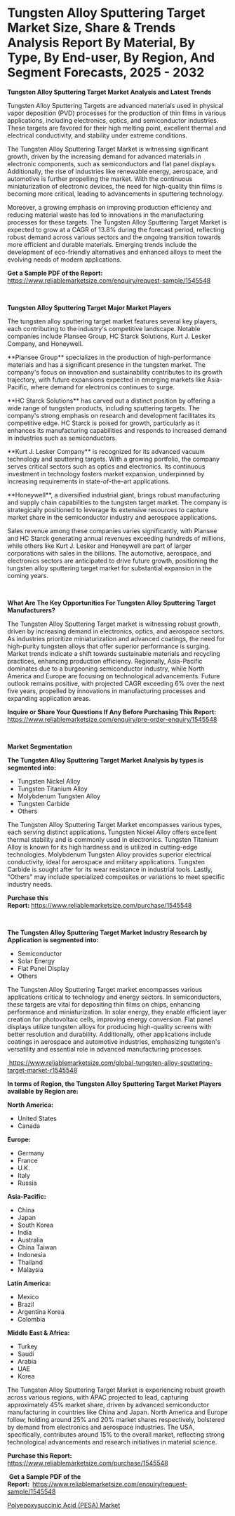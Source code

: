 <p><h1>Tungsten Alloy Sputtering Target Market Size, Share & Trends Analysis Report By Material, By Type, By End-user, By Region, And Segment Forecasts, 2025 - 2032</h1></p><p><strong>Tungsten Alloy Sputtering Target Market Analysis and Latest Trends</strong></p>
<p><p>Tungsten Alloy Sputtering Targets are advanced materials used in physical vapor deposition (PVD) processes for the production of thin films in various applications, including electronics, optics, and semiconductor industries. These targets are favored for their high melting point, excellent thermal and electrical conductivity, and stability under extreme conditions. </p><p>The Tungsten Alloy Sputtering Target Market is witnessing significant growth, driven by the increasing demand for advanced materials in electronic components, such as semiconductors and flat panel displays. Additionally, the rise of industries like renewable energy, aerospace, and automotive is further propelling the market. With the continuous miniaturization of electronic devices, the need for high-quality thin films is becoming more critical, leading to advancements in sputtering technology. </p><p>Moreover, a growing emphasis on improving production efficiency and reducing material waste has led to innovations in the manufacturing processes for these targets. The Tungsten Alloy Sputtering Target Market is expected to grow at a CAGR of 13.8% during the forecast period, reflecting robust demand across various sectors and the ongoing transition towards more efficient and durable materials. Emerging trends include the development of eco-friendly alternatives and enhanced alloys to meet the evolving needs of modern applications.</p></p>
<p><strong>Get a Sample PDF of the Report:&nbsp;</strong> <a href="https://www.reliablemarketsize.com/enquiry/request-sample/1545548?utm_campaign=2479&utm_medium=2&utm_source=Github&utm_content=ia&utm_term=02042025&utm_id=tungsten-alloy-sputtering-target">https://www.reliablemarketsize.com/enquiry/request-sample/1545548</a></p>
<p>&nbsp;</p>
<p><strong>Tungsten Alloy Sputtering Target Major Market Players</strong></p>
<p><p>The tungsten alloy sputtering target market features several key players, each contributing to the industry's competitive landscape. Notable companies include Plansee Group, HC Starck Solutions, Kurt J. Lesker Company, and Honeywell.</p><p>**Plansee Group** specializes in the production of high-performance materials and has a significant presence in the tungsten market. The company's focus on innovation and sustainability contributes to its growth trajectory, with future expansions expected in emerging markets like Asia-Pacific, where demand for electronics continues to surge.</p><p>**HC Starck Solutions** has carved out a distinct position by offering a wide range of tungsten products, including sputtering targets. The company's strong emphasis on research and development facilitates its competitive edge. HC Starck is poised for growth, particularly as it enhances its manufacturing capabilities and responds to increased demand in industries such as semiconductors.</p><p>**Kurt J. Lesker Company** is recognized for its advanced vacuum technology and sputtering targets. With a growing portfolio, the company serves critical sectors such as optics and electronics. Its continuous investment in technology fosters market expansion, underpinned by increasing requirements in state-of-the-art applications.</p><p>**Honeywell**, a diversified industrial giant, brings robust manufacturing and supply chain capabilities to the tungsten target market. The company is strategically positioned to leverage its extensive resources to capture market share in the semiconductor industry and aerospace applications.</p><p>Sales revenue among these companies varies significantly, with Plansee and HC Starck generating annual revenues exceeding hundreds of millions, while others like Kurt J. Lesker and Honeywell are part of larger corporations with sales in the billions. The automotive, aerospace, and electronics sectors are anticipated to drive future growth, positioning the tungsten alloy sputtering target market for substantial expansion in the coming years.</p></p>
<p>&nbsp;</p>
<p><strong>What Are The Key Opportunities For Tungsten Alloy Sputtering Target Manufacturers?</strong></p>
<p><p>The Tungsten Alloy Sputtering Target market is witnessing robust growth, driven by increasing demand in electronics, optics, and aerospace sectors. As industries prioritize miniaturization and advanced coatings, the need for high-purity tungsten alloys that offer superior performance is surging. Market trends indicate a shift towards sustainable materials and recycling practices, enhancing production efficiency. Regionally, Asia-Pacific dominates due to a burgeoning semiconductor industry, while North America and Europe are focusing on technological advancements. Future outlook remains positive, with projected CAGR exceeding 6% over the next five years, propelled by innovations in manufacturing processes and expanding application areas.</p></p>
<p><strong>Inquire or Share Your Questions If Any Before Purchasing This Report:</strong> <a href="https://www.reliablemarketsize.com/enquiry/pre-order-enquiry/1545548?utm_campaign=2479&utm_medium=2&utm_source=Github&utm_content=ia&utm_term=02042025&utm_id=tungsten-alloy-sputtering-target">https://www.reliablemarketsize.com/enquiry/pre-order-enquiry/1545548</a></p>
<p>&nbsp;</p>
<p><strong>Market Segmentation</strong></p>
<p><strong>The Tungsten Alloy Sputtering Target Market Analysis by types is segmented into:</strong></p>
<p><ul><li>Tungsten Nickel Alloy</li><li>Tungsten Titanium Alloy</li><li>Molybdenum Tungsten Alloy</li><li>Tungsten Carbide</li><li>Others</li></ul></p>
<p><p>The Tungsten Alloy Sputtering Target Market encompasses various types, each serving distinct applications. Tungsten Nickel Alloy offers excellent thermal stability and is commonly used in electronics. Tungsten Titanium Alloy is known for its high hardness and is utilized in cutting-edge technologies. Molybdenum Tungsten Alloy provides superior electrical conductivity, ideal for aerospace and military applications. Tungsten Carbide is sought after for its wear resistance in industrial tools. Lastly, "Others" may include specialized composites or variations to meet specific industry needs.</p></p>
<p><strong>Purchase this Report:&nbsp;</strong><a href="https://www.reliablemarketsize.com/purchase/1545548?utm_campaign=2479&utm_medium=2&utm_source=Github&utm_content=ia&utm_term=02042025&utm_id=tungsten-alloy-sputtering-target">https://www.reliablemarketsize.com/purchase/1545548</a></p>
<p>&nbsp;</p>
<p><strong>The Tungsten Alloy Sputtering Target Market Industry Research by Application is segmented into:</strong></p>
<p><ul><li>Semiconductor</li><li>Solar Energy</li><li>Flat Panel Display</li><li>Others</li></ul></p>
<p><p>The Tungsten Alloy Sputtering Target market encompasses various applications critical to technology and energy sectors. In semiconductors, these targets are vital for depositing thin films on chips, enhancing performance and miniaturization. In solar energy, they enable efficient layer creation for photovoltaic cells, improving energy conversion. Flat panel displays utilize tungsten alloys for producing high-quality screens with better resolution and durability. Additionally, other applications include coatings in aerospace and automotive industries, emphasizing tungsten's versatility and essential role in advanced manufacturing processes.</p></p>
<p><a href="https://www.reliablemarketsize.com/global-tungsten-alloy-sputtering-target-market-r1545548?utm_campaign=2479&utm_medium=2&utm_source=Github&utm_content=ia&utm_term=02042025&utm_id=tungsten-alloy-sputtering-target">&nbsp;https://www.reliablemarketsize.com/global-tungsten-alloy-sputtering-target-market-r1545548</a></p>
<p><strong>In terms of Region, the Tungsten Alloy Sputtering Target Market Players available by Region are:</strong></p>
<p>
    <p> <strong> North America: </strong>
        <ul>
            <li>United States</li>
            <li>Canada</li>
        </ul>
        </p> 
    <p> <strong> Europe: </strong>
        <ul>
            <li>Germany</li>
            <li>France</li>
            <li>U.K.</li>
            <li>Italy</li>
            <li>Russia</li>
        </ul>
        </p> 
    <p> <strong> Asia-Pacific: </strong>
        <ul>
            <li>China</li>
            <li>Japan</li>
            <li>South Korea</li>
            <li>India</li>
            <li>Australia</li>
            <li>China Taiwan</li>
            <li>Indonesia</li>
            <li>Thailand</li>
            <li>Malaysia</li>
        </ul>
        </p> 
    <p> <strong> Latin America: </strong>
        <ul>
            <li>Mexico</li>
            <li>Brazil</li>
            <li>Argentina Korea</li>
            <li>Colombia</li>
        </ul>
        </p> 
    <p> <strong> Middle East & Africa: </strong>
        <ul>
            <li>Turkey</li>
            <li>Saudi</li>
            <li>Arabia</li>
            <li>UAE</li>
            <li>Korea</li>
        </ul>
    </p>
    </p>
<p><p>The Tungsten Alloy Sputtering Target Market is experiencing robust growth across various regions, with APAC projected to lead, capturing approximately 45% market share, driven by advanced semiconductor manufacturing in countries like China and Japan. North America and Europe follow, holding around 25% and 20% market shares respectively, bolstered by demand from electronics and aerospace industries. The USA, specifically, contributes around 15% to the overall market, reflecting strong technological advancements and research initiatives in material science.</p></p>
<p><strong>Purchase this Report: </strong><a href="https://www.reliablemarketsize.com/purchase/1545548?utm_campaign=2479&utm_medium=2&utm_source=Github&utm_content=ia&utm_term=02042025&utm_id=tungsten-alloy-sputtering-target">https://www.reliablemarketsize.com/purchase/1545548</a></p>
<p>&nbsp;<strong>Get a Sample PDF of the Report:&nbsp;&nbsp;</strong><a href="https://www.reliablemarketsize.com/enquiry/request-sample/1545548?utm_campaign=2479&utm_medium=2&utm_source=Github&utm_content=ia&utm_term=02042025&utm_id=tungsten-alloy-sputtering-target">https://www.reliablemarketsize.com/enquiry/request-sample/1545548</a></p>
<p><strong></strong></p>
<p><p><a href="https://github.com/oslieselotte2192/Market-Research-Report-List-1/blob/main/polyepoxysuccinic-acid-pesa-market.md?utm_campaign=2479&utm_medium=2&utm_source=Github&utm_content=ia&utm_term=02042025&utm_id=tungsten-alloy-sputtering-target">Polyepoxysuccinic Acid (PESA) Market</a></p></p>